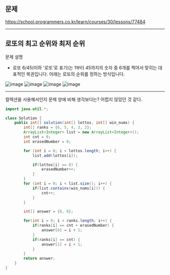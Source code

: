 
## 문제
https://school.programmers.co.kr/learn/courses/30/lessons/77484

---

## 로또의 최고 순위와 최저 순위

문제 설명
- 로또 6/45(이하 '로또'로 표기)는 1부터 45까지의 숫자 중 6개를 찍어서 맞히는 대표적인 복권입니다. 아래는 로또의 순위를 정하는 방식입니다.

![image](https://user-images.githubusercontent.com/64416833/192101121-aa5fc2f8-9778-4ae9-b702-3b4901f863b8.png)
![image](https://user-images.githubusercontent.com/64416833/192101104-cc1b32ef-c4bb-49a6-9446-1dc79c626e34.png)
![image](https://user-images.githubusercontent.com/64416833/192101140-ff86cd72-c454-4246-970b-cdfa09e9eed4.png)
![image](https://user-images.githubusercontent.com/64416833/192101159-5535fbbf-e8f4-41fe-970b-1e19b668663b.png)

---

컬렉션을 사용해서인지 문제 양에 비해 생각보다는? 어렵지 않았던 것 같다. 

```java
import java.util.*;

class Solution {
    public int[] solution(int[] lottos, int[] win_nums) {
        int[] ranks = {6, 5, 4, 3, 2};
        ArrayList<Integer> list = new ArrayList<Integer>();
        int cnt = 0;
        int erasedNumber = 0;

        for (int i = 0; i < lottos.length; i++) {
            list.add(lottos[i]);

            if(lottos[i] == 0) {
                erasedNumber++;
            }
        }
        for (int i = 0; i < list.size(); i++) {
            if(list.contains(win_nums[i])) {
                cnt++;
            }
        }

        int[] answer = {6, 6};

        for(int i = 0; i < ranks.length; i++) {
            if(ranks[i] == cnt + erasedNumber) {
                answer[0] = i + 1;
            }
            if(ranks[i] == cnt) {
                answer[1] = i + 1;
            }
        }
        return answer;
    }
}
```
